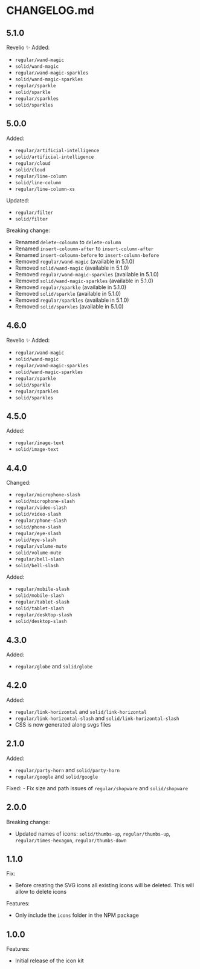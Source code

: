 # CHANGELOG.md


## 5.1.0

Revelio ✨
Added:
   - `regular/wand-magic`
   - `solid/wand-magic`
   - `regular/wand-magic-sparkles`
   - `solid/wand-magic-sparkles`
   - `regular/sparkle`
   - `solid/sparkle`
   - `regular/sparkles`
   - `solid/sparkles`
   
   
## 5.0.0

Added:
   - `regular/artificial-intelligence`
   - `solid/artificial-intelligence`
   - `regular/cloud`
   - `solid/cloud`
   - `regular/line-column`
   - `solid/line-column`
   - `regular/line-column-xs`

  Updated:
  - `regular/filter`
  - `solid/filter`

 Breaking change:
   - Renamed `delete-coloumn` to `delete-column`
   - Renamed `insert-coloumn-after` to `insert-column-after` 
   - Renamed `insert-coloumn-before` to `insert-column-before`
   - Removed `regular/wand-magic` (available in 5.1.0)
   - Removed `solid/wand-magic` (available in 5.1.0)
   - Removed `regular/wand-magic-sparkles` (available in 5.1.0)
   - Removed `solid/wand-magic-sparkles` (available in 5.1.0)
   - Removed `regular/sparkle` (available in 5.1.0)
   - Removed `solid/sparkle` (available in 5.1.0)
   - Removed `regular/sparkles` (available in 5.1.0)
   - Removed `solid/sparkles` (available in 5.1.0) 

## 4.6.0

Revelio ✨
Added:
- `regular/wand-magic`
- `solid/wand-magic`
- `regular/wand-magic-sparkles`
- `solid/wand-magic-sparkles`
- `regular/sparkle`
- `solid/sparkle`
- `regular/sparkles`
- `solid/sparkles`

## 4.5.0

Added:
 - `regular/image-text`
 - `solid/image-text`

## 4.4.0

Changed: 

 - `regular/microphone-slash`
 - `solid/microphone-slash`
 - `regular/video-slash`
 - `solid/video-slash`
 - `regular/phone-slash`
 - `solid/phone-slash`
 - `regular/eye-slash`
 - `solid/eye-slash`
 - `regular/volume-mute`
 - `solid/volume-mute`
 - `regular/bell-slash`
 - `solid/bell-slash`

Added:

 - `regular/mobile-slash`
 - `solid/mobile-slash`
 - `regular/tablet-slash`
 - `solid/tablet-slash`
 - `regular/desktop-slash`
 - `solid/desktop-slash`

## 4.3.0

Added: 

  - `regular/globe` and `solid/globe`
  
## 4.2.0

Added: 

  - `regular/link-horizontal` and `solid/link-horizontal`
  - `regular/link-horizontal-slash` and `solid/link-horizontal-slash`
  - CSS is now generated along svgs files
    
## 2.1.0

Added: 

  - `regular/party-horn` and `solid/party-horn`
  - `regular/google` and `solid/google`

Fixed: 
    - Fix size and path issues of `regular/shopware` and `solid/shopware`

## 2.0.0

Breaking change:
  - Updated names of icons: `solid/thumbs-up`, `regular/thumbs-up`, `regular/times-hexagon`, `regular/thumbs-down`

## 1.1.0

Fix:

  - Before creating the SVG icons all existing icons will be deleted. This will allow to delete icons

Features:
  - Only include the `icons` folder in the NPM package


## 1.0.0

Features:

  - Initial release of the icon kit

<!--

## 1.7.0 (2014-08-13)

Security:

  - Fix for CVE-2013-0334, installing gems from an unexpected source -> [95f32s5b](http://www.google.com)

Features:

  - Gemfile `source` calls now take a block containing gems from that source -> [95f32s5b](http://www.google.com)
  - added the `:source` option to `gem` to specify a source -> [95f32s5b](http://www.google.com)

Fix:

  - warn on ambiguous gems available from more than one source -> [95f32s5b](http://www.google.com)
  
  -->
